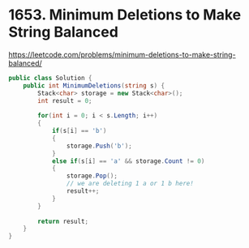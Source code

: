 # 1653. Minimum Deletions to Make String Balanced

https://leetcode.com/problems/minimum-deletions-to-make-string-balanced/

```c#
public class Solution {
    public int MinimumDeletions(string s) {
        Stack<char> storage = new Stack<char>();
        int result = 0;
        
        for(int i = 0; i < s.Length; i++)
        {
            if(s[i] == 'b')
            {
                storage.Push('b');
            }            
            else if(s[i] == 'a' && storage.Count != 0)
            {
                storage.Pop();
                // we are deleting 1 a or 1 b here!
                result++;
            }
        }
        
        return result;
    }
}
```